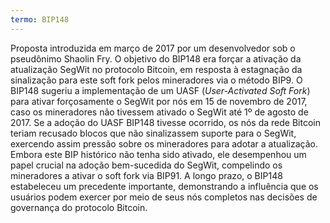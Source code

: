 ```yaml
---
termo: BIP148
---
```


Proposta introduzida em março de 2017 por um desenvolvedor sob o pseudônimo Shaolin Fry. O objetivo do BIP148 era forçar a ativação da atualização SegWit no protocolo Bitcoin, em resposta à estagnação da sinalização para este soft fork pelos mineradores via o método BIP9. O BIP148 sugeriu a implementação de um UASF (*User-Activated Soft Fork*) para ativar forçosamente o SegWit por nós em 15 de novembro de 2017, caso os mineradores não tivessem ativado o SegWit até 1º de agosto de 2017. Se a adoção do UASF BIP148 tivesse ocorrido, os nós da rede Bitcoin teriam recusado blocos que não sinalizassem suporte para o SegWit, exercendo assim pressão sobre os mineradores para adotar a atualização. Embora este BIP histórico não tenha sido ativado, ele desempenhou um papel crucial na adoção bem-sucedida do SegWit, compelindo os mineradores a ativar o soft fork via BIP91. A longo prazo, o BIP148 estabeleceu um precedente importante, demonstrando a influência que os usuários podem exercer por meio de seus nós completos nas decisões de governança do protocolo Bitcoin.
